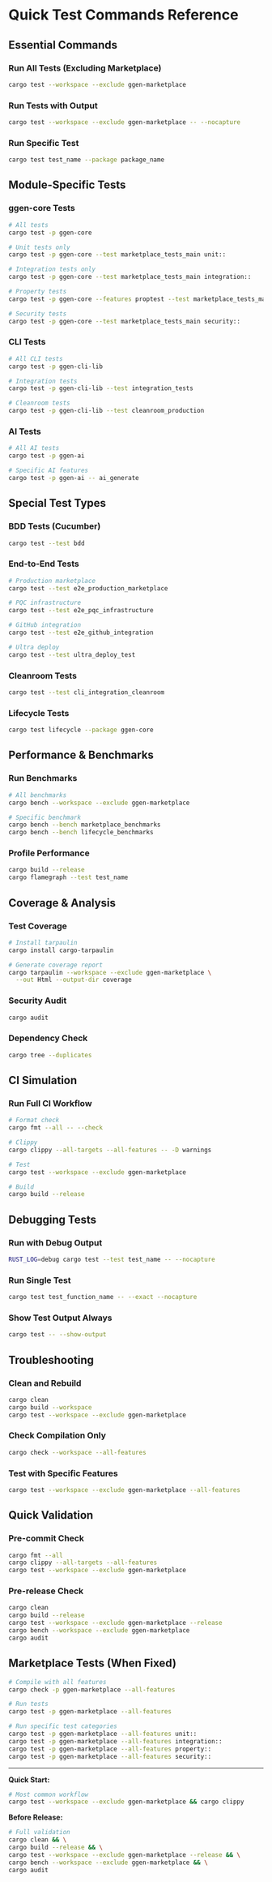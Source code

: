# Quick Test Commands Reference

## Essential Commands

### Run All Tests (Excluding Marketplace)
```bash
cargo test --workspace --exclude ggen-marketplace
```

### Run Tests with Output
```bash
cargo test --workspace --exclude ggen-marketplace -- --nocapture
```

### Run Specific Test
```bash
cargo test test_name --package package_name
```

## Module-Specific Tests

### ggen-core Tests
```bash
# All tests
cargo test -p ggen-core

# Unit tests only
cargo test -p ggen-core --test marketplace_tests_main unit::

# Integration tests only
cargo test -p ggen-core --test marketplace_tests_main integration::

# Property tests
cargo test -p ggen-core --features proptest --test marketplace_tests_main property::

# Security tests
cargo test -p ggen-core --test marketplace_tests_main security::
```

### CLI Tests
```bash
# All CLI tests
cargo test -p ggen-cli-lib

# Integration tests
cargo test -p ggen-cli-lib --test integration_tests

# Cleanroom tests
cargo test -p ggen-cli-lib --test cleanroom_production
```

### AI Tests
```bash
# All AI tests
cargo test -p ggen-ai

# Specific AI features
cargo test -p ggen-ai -- ai_generate
```

## Special Test Types

### BDD Tests (Cucumber)
```bash
cargo test --test bdd
```

### End-to-End Tests
```bash
# Production marketplace
cargo test --test e2e_production_marketplace

# PQC infrastructure
cargo test --test e2e_pqc_infrastructure

# GitHub integration
cargo test --test e2e_github_integration

# Ultra deploy
cargo test --test ultra_deploy_test
```

### Cleanroom Tests
```bash
cargo test --test cli_integration_cleanroom
```

### Lifecycle Tests
```bash
cargo test lifecycle --package ggen-core
```

## Performance & Benchmarks

### Run Benchmarks
```bash
# All benchmarks
cargo bench --workspace --exclude ggen-marketplace

# Specific benchmark
cargo bench --bench marketplace_benchmarks
cargo bench --bench lifecycle_benchmarks
```

### Profile Performance
```bash
cargo build --release
cargo flamegraph --test test_name
```

## Coverage & Analysis

### Test Coverage
```bash
# Install tarpaulin
cargo install cargo-tarpaulin

# Generate coverage report
cargo tarpaulin --workspace --exclude ggen-marketplace \
  --out Html --output-dir coverage
```

### Security Audit
```bash
cargo audit
```

### Dependency Check
```bash
cargo tree --duplicates
```

## CI Simulation

### Run Full CI Workflow
```bash
# Format check
cargo fmt --all -- --check

# Clippy
cargo clippy --all-targets --all-features -- -D warnings

# Test
cargo test --workspace --exclude ggen-marketplace

# Build
cargo build --release
```

## Debugging Tests

### Run with Debug Output
```bash
RUST_LOG=debug cargo test --test test_name -- --nocapture
```

### Run Single Test
```bash
cargo test test_function_name -- --exact --nocapture
```

### Show Test Output Always
```bash
cargo test -- --show-output
```

## Troubleshooting

### Clean and Rebuild
```bash
cargo clean
cargo build --workspace
cargo test --workspace --exclude ggen-marketplace
```

### Check Compilation Only
```bash
cargo check --workspace --all-features
```

### Test with Specific Features
```bash
cargo test --workspace --exclude ggen-marketplace --all-features
```

## Quick Validation

### Pre-commit Check
```bash
cargo fmt --all
cargo clippy --all-targets --all-features
cargo test --workspace --exclude ggen-marketplace
```

### Pre-release Check
```bash
cargo clean
cargo build --release
cargo test --workspace --exclude ggen-marketplace --release
cargo bench --workspace --exclude ggen-marketplace
cargo audit
```

## Marketplace Tests (When Fixed)

```bash
# Compile with all features
cargo check -p ggen-marketplace --all-features

# Run tests
cargo test -p ggen-marketplace --all-features

# Run specific test categories
cargo test -p ggen-marketplace --all-features unit::
cargo test -p ggen-marketplace --all-features integration::
cargo test -p ggen-marketplace --all-features property::
cargo test -p ggen-marketplace --all-features security::
```

---

**Quick Start:**
```bash
# Most common workflow
cargo test --workspace --exclude ggen-marketplace && cargo clippy
```

**Before Release:**
```bash
# Full validation
cargo clean && \
cargo build --release && \
cargo test --workspace --exclude ggen-marketplace --release && \
cargo bench --workspace --exclude ggen-marketplace && \
cargo audit
```
